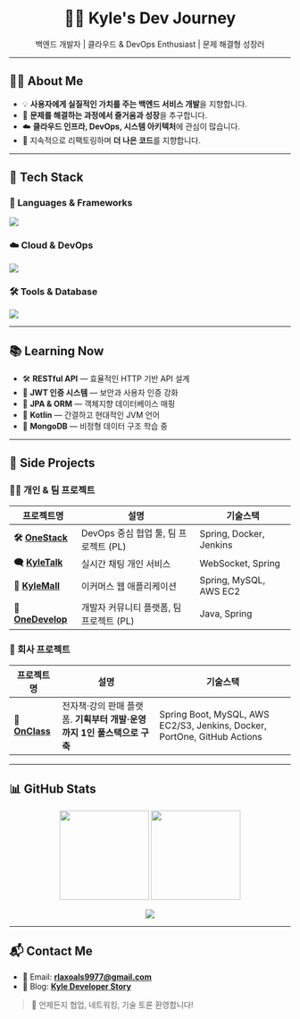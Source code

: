 <h1 align="center">👨‍💻 Kyle's Dev Journey</h1>
<p align="center">백엔드 개발자 | 클라우드 & DevOps Enthusiast | 문제 해결형 성장러</p>

---

## 🧑‍💻 About Me

- 💡 **사용자에게 실질적인 가치를 주는 백엔드 서비스 개발**을 지향합니다.  
- 🧩 **문제를 해결하는 과정에서 즐거움과 성장**을 추구합니다.  
- ☁️ **클라우드 인프라, DevOps, 시스템 아키텍처**에 관심이 많습니다.  
- 🔁 지속적으로 리팩토링하며 **더 나은 코드**를 지향합니다.  

---

## 🔧 Tech Stack

### 📌 Languages & Frameworks
<p>
  <img src="https://skillicons.dev/icons?i=java,kotlin,spring,html,css,js" />
</p>

### ☁️ Cloud & DevOps
<p>
  <img src="https://skillicons.dev/icons?i=aws,docker,nginx,jenkins,githubactions,linux" />
</p>

### 🛠️ Tools & Database
<p>
  <img src="https://skillicons.dev/icons?i=mysql,mongodb,git,github,vscode,intellij" />
</p>

---

## 📚 Learning Now

- 🛠 **RESTful API** — 효율적인 HTTP 기반 API 설계
- 🔐 **JWT 인증 시스템** — 보안과 사용자 인증 강화
- 🧩 **JPA & ORM** — 객체지향 데이터베이스 매핑
- 🚀 **Kotlin** — 간결하고 현대적인 JVM 언어
- 🧬 **MongoDB** — 비정형 데이터 구조 학습 중

---

## 🚀 Side Projects

### 👨‍💻 개인 & 팀 프로젝트

| 프로젝트명 | 설명 | 기술스택 |
|-----------|------|----------|
| **🛠 [OneStack](https://github.com/Kyle-TM99/OneStack)** | DevOps 중심 협업 툴, 팀 프로젝트 (PL) | Spring, Docker, Jenkins |
| **🗨 [KyleTalk](https://github.com/Kyle-TM99/KyleTalk)** | 실시간 채팅 개인 서비스 | WebSocket, Spring |
| **🛒 [KyleMall](https://github.com/Kyle-TM99/KyleMall)** | 이커머스 웹 애플리케이션 | Spring, MySQL, AWS EC2 |
| **👥 [OneDevelop](https://github.com/Kyle-TM99/OneDevelop)** | 개발자 커뮤니티 플랫폼, 팀 프로젝트 (PL) | Java, Spring |

### 🏢 회사 프로젝트

| 프로젝트명 | 설명 | 기술스택 |
|------------|------|----------|
| **📘 [OnClass](https://onclass.store)** | 전자책·강의 판매 플랫폼. **기획부터 개발·운영까지 1인 풀스택으로 구축** | Spring Boot, MySQL, AWS EC2/S3, Jenkins, Docker, PortOne, GitHub Actions |



---

## 📊 GitHub Stats

<p align="center">
  <img src="https://github-readme-stats.vercel.app/api?username=Kyle-TM99&show_icons=true&theme=radical" height="160px"/>
  <img src="https://github-readme-streak-stats.herokuapp.com/?user=Kyle-TM99&theme=radical" height="160px"/>
</p>

<p align="center">
  <img src="https://github-profile-summary-cards.vercel.app/api/cards/profile-details?username=Kyle-TM99&theme=radical" />
</p>

---

## 📬 Contact Me

- 📧 Email: **rlaxoals9977@gmail.com**
- 📝 Blog: [**Kyle Developer Story**](https://pids.tistory.com/)

> 🫱 언제든지 협업, 네트워킹, 기술 토론 환영합니다!
